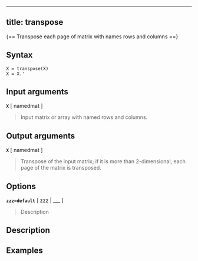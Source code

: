 
---
title: transpose
---

{== Transpose each page of matrix with names rows and columns ==}


## Syntax 

    X = transpose(X)
    X = X.'


## Input arguments 

__`X`__ [ namedmat ]
>
> Input matrix or array with named rows and columns.
>


## Output arguments 

__`X`__ [ namedmat ]
>
> Transpose of the input matrix; if it is more than
> 2-dimensional, each page of the matrix is transposed.
>

## Options 

__`zzz=default`__ [ zzz | ___ ]
> 
> Description
> 


## Description 



## Examples

```matlab
```

